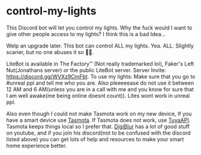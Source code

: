 # control-my-lights
 This Discord bot will let you control my lights. Why the fuck would I want to give other people access to my lights? I think this is a bad Idea...
 
 Welp an upgrade later. This bot can control ALL my lights. Yea. ALL. Slightly scarier, but no one abuses it so 🤷‍♀️.

 LiteBot is available in The Factory&trade; (Not really trademarked lol), Faker's Left Nut(Jonathans server) or the public LiteBot server. Server Invite: https://discord.gg/WVXz9CmFbt. 
 To use my lights: Make sure that you go to #unreal ppl and tell me who you are. Also pleeeeease do not use it between 12 AM and 6 AM(unless you are in a call with me and you know for sure that I am well awake(me being online doesnt count)). Lites wont work in unreal ppl.
 
 Also even though I could not make Tasmota work on my new device, If you have a smart device use [Tasmota](https://tasmota.github.io/). If Tasmota does not work, use [TuyaAPI](https://github.com/codetheweb/tuyapi). Tasmota keeps things local so I prefer that. [DigiBlur](https://www.youtube.com/c/digiblurDIY/) has a lot of good stuff on youtube, and if you join his discord(not to be confused with the discord listed above) you can get lots of help and resources to make your smart home experience better.
